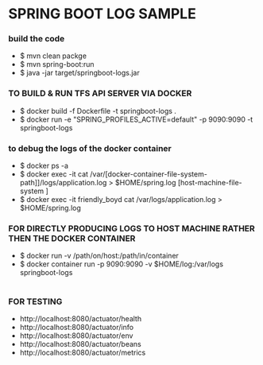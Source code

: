 # SPRING BOOT LOG SAMPLE

### build the code 
* $ mvn clean packge 
* $ mvn spring-boot:run
* $ java -jar target/springboot-logs.jar


### TO BUILD & RUN TFS API SERVER VIA DOCKER
* $ docker build -f Dockerfile -t springboot-logs .
* $ docker run -e "SPRING_PROFILES_ACTIVE=default" -p 9090:9090 -t springboot-logs

### to debug the logs of the docker container 
* $ docker ps -a
* $ docker exec -it <docker-container-name> cat /var/[docker-container-file-system-path]]/logs/application.log > $HOME/spring.log [host-machine-file-system ]
* $ docker exec -it friendly_boyd cat /var/logs/application.log > $HOME/spring.log


### FOR DIRECTLY PRODUCING LOGS TO HOST MACHINE RATHER THEN THE DOCKER CONTAINER 
* $ docker run -v /path/on/host:/path/in/container 
* $ docker container run  -p 9090:9090  -v $HOME/log:/var/logs springboot-logs

#

### FOR TESTING 
* http://localhost:8080/actuator/health
* http://localhost:8080/actuator/info
* http://localhost:8080/actuator/env
* http://localhost:8080/actuator/beans
* http://localhost:8080/actuator/metrics







